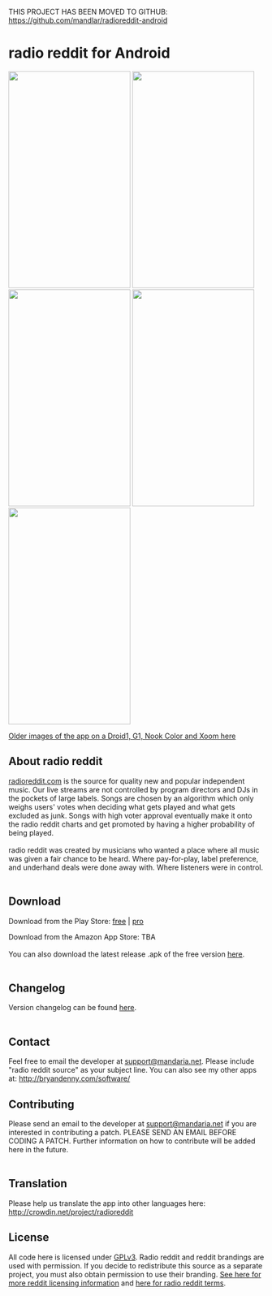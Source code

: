 THIS PROJECT HAS BEEN MOVED TO GITHUB: https://github.com/mandlar/radioreddit-android

# radio reddit for Android #

<img width='240px' height='427px' src='http://i.imgur.com/Ue8pbC4.png'> <img width='240px' height='427px' src='http://i.imgur.com/XNgyYyt.png'> <img width='240px' height='427px' src='http://i.imgur.com/xdeoBnn.png'> <img width='240px' height='427px' src='http://i.imgur.com/RRFmqFz.png'> <img width='240px' height='427px' src='http://i.imgur.com/FUpsO2m.png'>

<a href='http://imgur.com/a/7L8cB'>Older images of the app on a Droid1, G1, Nook Color and Xoom here</a>

<h2>About radio reddit</h2>
<a href='http://www.radioreddit.com'>radioreddit.com</a> is the source for quality new and popular independent music. Our live streams are not controlled by program directors and DJs in the pockets of large labels. Songs are chosen by an algorithm which only weighs users' votes when deciding what gets played and what gets excluded as junk. Songs with high voter approval eventually make it onto the radio reddit charts and get promoted by having a higher probability of being played.<br>
<br>
radio reddit was created by musicians who wanted a place where all music was given a fair chance to be heard. Where pay-for-play, label preference, and underhand deals were done away with. Where listeners were in control.<br>
<br>
<h2>Download</h2>

Download from the Play Store: <a href='https://play.google.com/store/apps/details?id=net.mandaria.radioredditfree'>free</a> | <a href='https://play.google.com/store/apps/details?id=net.mandaria.radioredditpro'>pro</a>

Download from the Amazon App Store: TBA<br>
<br>
You can also download the latest release .apk of the free version <a href='http://code.google.com/p/radioreddit-android/downloads/list'>here</a>.<br>
<br>
<h2>Changelog</h2>

Version changelog can be found <a href='http://code.google.com/p/radioreddit-android/source/browse/trunk/RadioReddit/changelog.txt'>here</a>.<br>
<br>
<h2>Contact</h2>

Feel free to email the developer at support@mandaria.net.  Please include "radio reddit source" as your subject line.  You can also see my other apps at: <a href='http://bryandenny.com/software/'>http://bryandenny.com/software/</a>

<h2>Contributing</h2>

Please send an email to the developer at support@mandaria.net if you are interested in contributing a patch. PLEASE SEND AN EMAIL BEFORE CODING A PATCH. Further information on how to contribute will be added here in the future.<br>
<br>
<h2>Translation</h2>

Please help us translate the app into other languages here: <a href='http://crowdin.net/project/radioreddit'>http://crowdin.net/project/radioreddit</a>


<h2>License</h2>

All code here is licensed under <a href='http://www.gnu.org/licenses/gpl.html'>GPLv3</a>. Radio reddit and reddit brandings are used with permission. If you decide to redistribute this source as a separate project, you must also obtain permission to use their branding. <a href='http://www.reddit.com/help/licensing'>See here for more reddit licensing information</a> and <a href='http://www.radioreddit.com/terms_of_use'>here for radio reddit terms</a>.